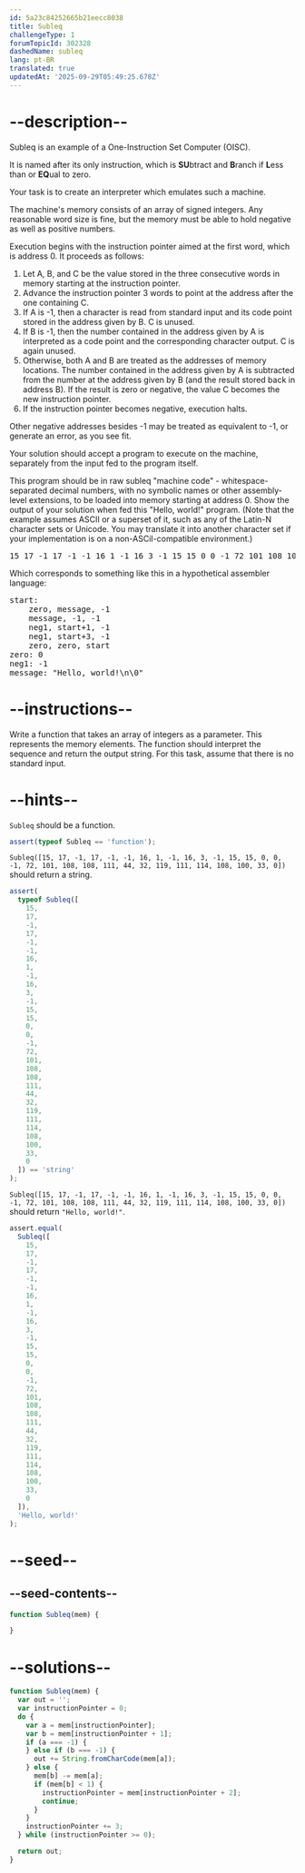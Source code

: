 ```yaml
---
id: 5a23c84252665b21eecc8038
title: Subleq
challengeType: 1
forumTopicId: 302328
dashedName: subleq
lang: pt-BR
translated: true
updatedAt: '2025-09-29T05:49:25.678Z'
---
```


# --description--

Subleq is an example of a One-Instruction Set Computer (OISC).

It is named after its only instruction, which is **SU**btract and **B**ranch if **L**ess than or **EQ**ual to zero.

Your task is to create an interpreter which emulates such a machine.

The machine's memory consists of an array of signed integers. Any reasonable word size is fine, but the memory must be able to hold negative as well as positive numbers.

Execution begins with the instruction pointer aimed at the first word, which is address 0. It proceeds as follows:

<ol>
  <li>Let A, B, and C be the value stored in the three consecutive words in memory starting at the instruction pointer.</li>
  <li>Advance the instruction pointer 3 words to point at the address after the one containing C.</li>
  <li>If A is -1, then a character is read from standard input and its code point stored in the address given by B. C is unused.</li>
  <li>If B is -1, then the number contained in the address given by A is interpreted as a code point and the corresponding character output. C is again unused.</li>
  <li>Otherwise, both A and B are treated as the addresses of memory locations. The number contained in the address given by A is subtracted from the number at the address given by B (and the result stored back in address B). If the result is zero or negative, the value C becomes the new instruction pointer.</li>
  <li>If the instruction pointer becomes negative, execution halts.</li>
</ol>

Other negative addresses besides -1 may be treated as equivalent to -1, or generate an error, as you see fit.

Your solution should accept a program to execute on the machine, separately from the input fed to the program itself.

This program should be in raw subleq "machine code" - whitespace-separated decimal numbers, with no symbolic names or other assembly-level extensions, to be loaded into memory starting at address 0. Show the output of your solution when fed this "Hello, world!" program. (Note that the example assumes ASCII or a superset of it, such as any of the Latin-N character sets or Unicode. You may translate it into another character set if your implementation is on a non-ASCiI-compatible environment.)

<pre>15 17 -1 17 -1 -1 16 1 -1 16 3 -1 15 15 0 0 -1 72 101 108 108 111 44 32 119 111 114 108 100 33 10 0</pre>

Which corresponds to something like this in a hypothetical assembler language:

<pre>start:
    zero, message, -1
    message, -1, -1
    neg1, start+1, -1
    neg1, start+3, -1
    zero, zero, start
zero: 0
neg1: -1
message: "Hello, world!\n\0"
</pre>

# --instructions--

Write a function that takes an array of integers as a parameter. This represents the memory elements. The function should interpret the sequence and return the output string. For this task, assume that there is no standard input.

# --hints--

`Subleq` should be a function.

```js
assert(typeof Subleq == 'function');
```

`Subleq([15, 17, -1, 17, -1, -1, 16, 1, -1, 16, 3, -1, 15, 15, 0, 0, -1, 72, 101, 108, 108, 111, 44, 32, 119, 111, 114, 108, 100, 33, 0])` should return a string.

```js
assert(
  typeof Subleq([
    15,
    17,
    -1,
    17,
    -1,
    -1,
    16,
    1,
    -1,
    16,
    3,
    -1,
    15,
    15,
    0,
    0,
    -1,
    72,
    101,
    108,
    108,
    111,
    44,
    32,
    119,
    111,
    114,
    108,
    100,
    33,
    0
  ]) == 'string'
);
```

`Subleq([15, 17, -1, 17, -1, -1, 16, 1, -1, 16, 3, -1, 15, 15, 0, 0, -1, 72, 101, 108, 108, 111, 44, 32, 119, 111, 114, 108, 100, 33, 0])` should return `"Hello, world!"`.

```js
assert.equal(
  Subleq([
    15,
    17,
    -1,
    17,
    -1,
    -1,
    16,
    1,
    -1,
    16,
    3,
    -1,
    15,
    15,
    0,
    0,
    -1,
    72,
    101,
    108,
    108,
    111,
    44,
    32,
    119,
    111,
    114,
    108,
    100,
    33,
    0
  ]),
  'Hello, world!'
);
```

# --seed--

## --seed-contents--

```js
function Subleq(mem) {

}
```

# --solutions--

```js
function Subleq(mem) {
  var out = '';
  var instructionPointer = 0;
  do {
    var a = mem[instructionPointer];
    var b = mem[instructionPointer + 1];
    if (a === -1) {
    } else if (b === -1) {
      out += String.fromCharCode(mem[a]);
    } else {
      mem[b] -= mem[a];
      if (mem[b] < 1) {
        instructionPointer = mem[instructionPointer + 2];
        continue;
      }
    }
    instructionPointer += 3;
  } while (instructionPointer >= 0);

  return out;
}
```
